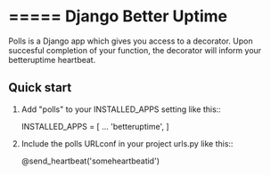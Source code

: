 =====
Django Better Uptime
=====

Polls is a Django app which gives you access to a decorator. 
Upon succesful completion of your function, the decorator will inform your betteruptime heartbeat.

Quick start
-----------

1. Add "polls" to your INSTALLED_APPS setting like this::

    INSTALLED_APPS = [
        ...
        'betteruptime',
    ]

2. Include the polls URLconf in your project urls.py like this::

    @send_heartbeat('someheartbeatid')
